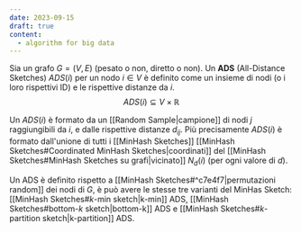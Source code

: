 ```yaml
---
date: 2023-09-15
draft: true
content:
  - algorithm for big data
---
```

Sia un grafo $G = (V,E)$ (pesato o non, diretto o non).
Un **ADS** (All-Distance Sketches) $ADS(i)$ per un nodo $i \in V$ è definito come un insieme di nodi (o i loro rispettivi ID) e le rispettive distanze da $i$.
$$ADS(i) \subseteq V \times \mathbb{R}$$

Un $ADS(i)$ è formato da un [[Random Sample|campione]] di nodi $j$ raggiungibili da $i$, e dalle rispettive distanze $d_{ij}$.
Più precisamente $ADS(i)$ è formato dall'unione di tutti i [[MinHash Sketches]] [[MinHash Sketches#Coordinated MinHash Sketches|coordinati]] del [[MinHash Sketches#MinHash Sketches su grafi|vicinato]] $N_d(i)$ (per ogni valore di $d$).

Un ADS è definito rispetto a [[MinHash Sketches#^c7e4f7|permutazioni random]] dei nodi di $G$, è può avere le stesse tre varianti del MinHas Sketch: [[MinHash Sketches#$k$-min sketch|k-min]] ADS, [[MinHash Sketches#bottom-$k$ sketch|bottom-k]] ADS e [[MinHash Sketches#$k$-partition sketch|k-partition]] ADS.

